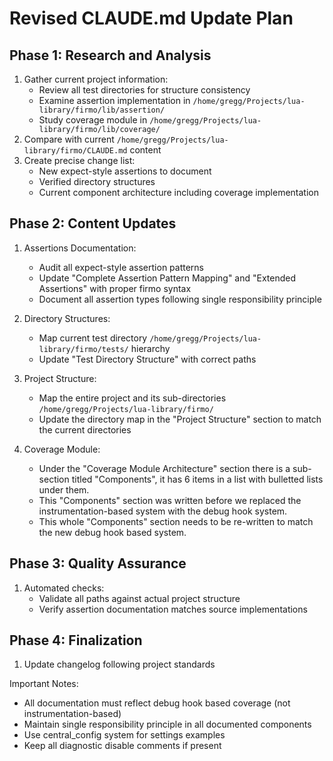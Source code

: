 # Revised CLAUDE.md Update Plan

## Phase 1: Research and Analysis

1. Gather current project information:
   - Review all test directories for structure consistency
   - Examine assertion implementation in `/home/gregg/Projects/lua-library/firmo/lib/assertion/`
   - Study coverage module in `/home/gregg/Projects/lua-library/firmo/lib/coverage/`
2. Compare with current `/home/gregg/Projects/lua-library/firmo/CLAUDE.md` content
3. Create precise change list:
   - New expect-style assertions to document
   - Verified directory structures
   - Current component architecture including coverage implementation

## Phase 2: Content Updates

1. Assertions Documentation:

   - Audit all expect-style assertion patterns
   - Update "Complete Assertion Pattern Mapping" and "Extended Assertions" with proper firmo syntax
   - Document all assertion types following single responsibility principle

2. Directory Structures:

   - Map current test directory `/home/gregg/Projects/lua-library/firmo/tests/` hierarchy
   - Update "Test Directory Structure" with correct paths

3. Project Structure:

   - Map the entire project and its sub-directories `/home/gregg/Projects/lua-library/firmo/`
   - Update the directory map in the "Project Structure" section to match the current directories

4. Coverage Module:
   - Under the "Coverage Module Architecture" section there is a sub-section titled "Components", it has
     6 items in a list with bulletted lists under them.
   - This "Components" section was written before we replaced the instrumentation-based system with the debug hook system.
   - This whole "Components" section needs to be re-written to match the new debug hook based system.

## Phase 3: Quality Assurance

1. Automated checks:
   - Validate all paths against actual project structure
   - Verify assertion documentation matches source implementations

## Phase 4: Finalization

1. Update changelog following project standards

Important Notes:

- All documentation must reflect debug hook based coverage (not instrumentation-based)
- Maintain single responsibility principle in all documented components
- Use central_config system for settings examples
- Keep all diagnostic disable comments if present
